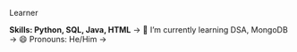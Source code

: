 Learner
<!--
**Tejareddythumu/tejareddythumu** is a ✨ _special_ ✨ repository because its `README.md` (this file) appears on your GitHub profile.

Here are some ideas to get you started:
-->
**Skills: Python, SQL, Java, HTML**
-> 🌱 I’m currently learning DSA, MongoDB
-> 😄 Pronouns: He/Him
-> 

